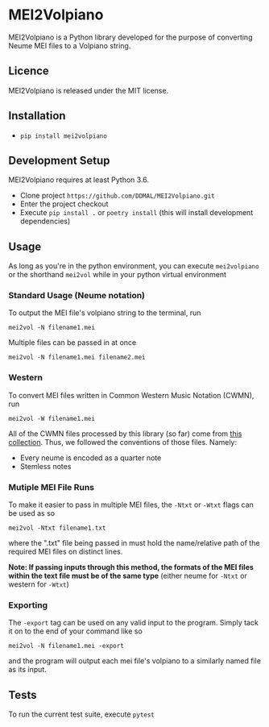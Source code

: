 # MEI2Volpiano
MEI2Volpiano is a Python library developed for the purpose of converting Neume MEI files to a Volpiano string.

## Licence
MEI2Volpiano is released under the MIT license.

## Installation

* `pip install mei2volpiano`

## Development Setup

MEI2Volpiano requires at least Python 3.6.
* Clone project `https://github.com/DDMAL/MEI2Volpiano.git`
* Enter the project checkout
* Execute `pip install .` or `poetry install` (this will install development dependencies)

## Usage

As long as you're in the python environment, you can execute `mei2volpiano` or the shorthand `mei2vol` while in your python virtual environment

### Standard Usage (Neume notation)

To output the MEI file's volpiano string to the terminal, run

`mei2vol -N filename1.mei`

Multiple files can be passed in at once

`mei2vol -N filename1.mei filename2.mei`

### Western

To convert MEI files written in Common Western Music Notation (CWMN), run

`mei2vol -W filename1.mei`

All of the CWMN files processed by this library (so far) come from [this collection](https://github.com/DDMAL/Andrew-Hughes-Chant/tree/master/file_structure_text_file_MEI_file). Thus, we followed the conventions of those files. Namely:

- Every neume is encoded as a quarter note
- Stemless notes


### Mutiple MEI File Runs

To make it easier to pass in multiple MEI files, the `-Ntxt` or `-Wtxt` flags can be used as so

`mei2vol -Ntxt filename1.txt`

where the ".txt" file being passed in must hold the name/relative path of the required MEI files on distinct lines.

**Note: If passing inputs through this method, the formats of the MEI files within the text file must be of the same type** (either neume for `-Ntxt` or western for `-Wtxt`)

### Exporting

The `-export` tag can be used on any valid input to the program. Simply tack it on to the end of your command like so

`mei2vol -N filename1.mei -export`

and the program will output each mei file's volpiano to a similarly named file as its input.




## Tests

To run the current test suite, execute `pytest`
